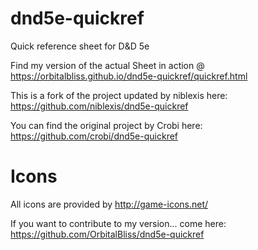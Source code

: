 dnd5e-quickref
==============

Quick reference sheet for D&amp;D 5e

Find my version of the actual Sheet in action @
https://orbitalbliss.github.io/dnd5e-quickref/quickref.html

This is a fork of the project updated by niblexis here: https://github.com/niblexis/dnd5e-quickref

You can find the original project by Crobi here: https://github.com/crobi/dnd5e-quickref


Icons
==============

All icons are provided by http://game-icons.net/


If you want to contribute to my version... come here: https://github.com/OrbitalBliss/dnd5e-quickref
